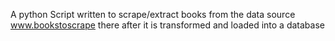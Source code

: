 A python Script written to scrape/extract books from the data source www.bookstoscrape there after it is transformed and loaded into a database
